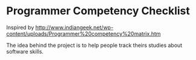 Programmer Competency Checklist
===============================

Inspired by http://www.indiangeek.net/wp-content/uploads/Programmer%20competency%20matrix.htm

The idea behind the project is to help people track theirs studies about software skills.


